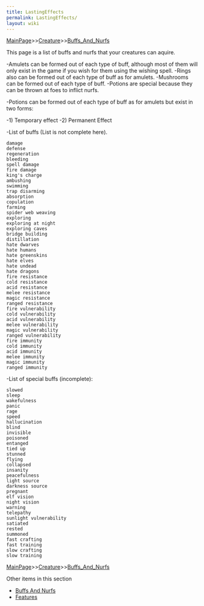 ```yaml
---
title: LastingEffects
permalink: LastingEffects/
layout: wiki
---
```


[MainPage](/keeperrl_wiki/ "wikilink")>>[Creature](/keeperrl_wiki/Creature_Guide "wikilink")>>[Buffs_And_Nurfs](/keeperrl_wiki/Buffs_And_Nurfs "wikilink")

This page is a list of buffs and nurfs that your creatures can aquire.

-Amulets can be formed out of each type of buff, although most of them will only exist in the game if you wish for them using the wishing spell.
-Rings also can be formed out of each type of buff as for amulets.
-Mushrooms can be formed out of each type of buff.
-Potions are special because they can be thrown at foes to inflict nurfs.

-Potions can be formed out of each type of buff as for amulets but exist in two forms:

-1) Temporary effect
-2) Permanent Effect

-List of buffs (List is not complete here).

	damage
	defense
	regeneration
	bleeding
	spell damage
	fire damage
	king's charge
	ambushing
	swimming
	trap disarming
	absorption
	copulation
	farming
	spider web weaving
	exploring
	exploring at night
	exploring caves
	bridge building
	distillation
	hate dwarves
	hate humans
	hate greenskins
	hate elves
	hate undead
	hate dragons
	fire resistance
	cold resistance
	acid resistance
	melee resistance
	magic resistance
	ranged resistance
	fire vulnerability
	cold vulnerability
	acid vulnerability
	melee vulnerability
	magic vulnerability
	ranged vulnerability
	fire immunity
	cold immunity
	acid immunity
	melee immunity
	magic immunity
	ranged immunity
	
-List of special buffs (incomplete):

	slowed
	sleep
	wakefulness
	panic
	rage
	speed 
	hallucination
	blind
	invisible
	poisoned
	entanged
	tied up
	stunned
	flying
	collapsed
	insanity
	peacefulness
	light source
	darkness source
	pregnant
	elf vision
	night vision
	warning
	telepathy
	sunlight vulnerability
	satiated
	rested
	summoned
	fast crafting
	fast training
	slow crafting
	slow training

[MainPage](/keeperrl_wiki/ "wikilink")>>[Creature](/keeperrl_wiki/Creature_Guide "wikilink")>>[Buffs_And_Nurfs](/keeperrl_wiki/Buffs_And_Nurfs "wikilink")

Other items in this section
-    [Buffs And Nurfs](/keeperrl_wiki/Buffs_And_Nurfs "wikilink")
-    [Features](/keeperrl_wiki/Features "wikilink")
